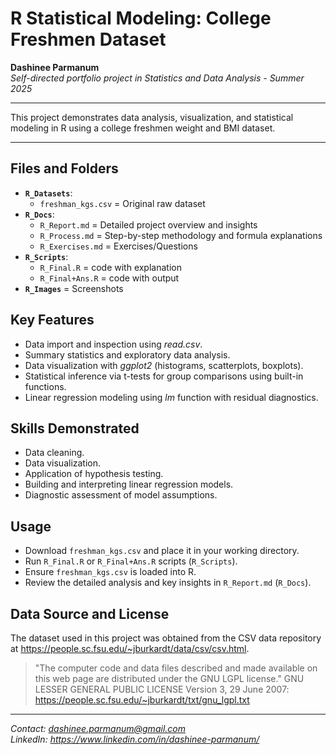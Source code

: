 # R Statistical Modeling: College Freshmen Dataset

**Dashinee Parmanum**  
*Self-directed portfolio project in Statistics and Data Analysis - Summer 2025*

---

This project demonstrates data analysis, visualization, and statistical modeling in R using a college freshmen weight and BMI dataset.

---

## Files and Folders
- **`R_Datasets`**:
  - `freshman_kgs.csv` = Original raw dataset
- **`R_Docs`**:
  - `R_Report.md` = Detailed project overview and insights
  - `R_Process.md` = Step-by-step methodology and formula explanations
  - `R_Exercises.md` = Exercises/Questions
- **`R_Scripts`**:
  - `R_Final.R` = code with explanation
  - `R_Final+Ans.R` = code with output
- **`R_Images`** = Screenshots
    
## Key Features
- Data import and inspection using *read.csv*.
- Summary statistics and exploratory data analysis.
- Data visualization with *ggplot2* (histograms, scatterplots, boxplots).
- Statistical inference via t-tests for group comparisons using built-in functions.
- Linear regression modeling using *lm* function with residual diagnostics.

## Skills Demonstrated
- Data cleaning.
- Data visualization.
- Application of hypothesis testing.
- Building and interpreting linear regression models.
- Diagnostic assessment of model assumptions.

## Usage
- Download `freshman_kgs.csv` and place it in your working directory.
- Run `R_Final.R` or `R_Final+Ans.R` scripts (`R_Scripts`).
- Ensure `freshman_kgs.csv` is loaded into R.
- Review the detailed analysis and key insights in `R_Report.md` (`R_Docs`).

## Data Source and License
The dataset used in this project was obtained from the CSV data repository at https://people.sc.fsu.edu/~jburkardt/data/csv/csv.html.
> "The computer code and data files described and made available on this web page are distributed under the GNU LGPL license."
GNU LESSER GENERAL PUBLIC LICENSE Version 3, 29 June 2007: https://people.sc.fsu.edu/~jburkardt/txt/gnu_lgpl.txt

---
*Contact: dashinee.parmanum@gmail.com*  
*LinkedIn: https://www.linkedin.com/in/dashinee-parmanum/*
